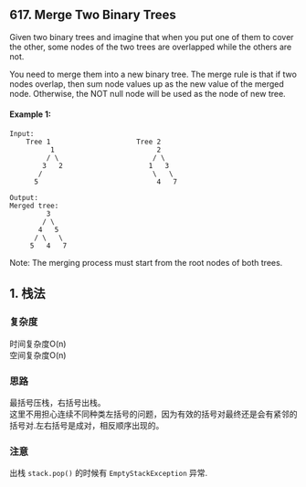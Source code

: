## 617. Merge Two Binary Trees

Given two binary trees and imagine that when you put one of them to cover the other, some nodes of the two trees are overlapped while the others are not.

You need to merge them into a new binary tree. The merge rule is that if two nodes overlap, then sum node values up as the new value of the merged node. Otherwise, the NOT null node will be used as the node of new tree.

#### Example 1:
```
Input:
	Tree 1                     Tree 2                  
          1                         2                             
         / \                       / \                            
        3   2                     1   3                        
       /                           \   \                      
      5                             4   7                
        
Output:
Merged tree:
	     3
	    / \
	   4   5
	  / \   \
	 5   4   7
```
Note: The merging process must start from the root nodes of both trees.



## 1. 栈法

### 复杂度
时间复杂度O(n)  <br>
空间复杂度O(n)

### 思路
最括号压栈，右括号出栈。 <br>
这里不用担心连续不同种类左括号的问题，因为有效的括号对最终还是会有紧邻的括号对.左右括号是成对，相反顺序出现的。

### 注意
出栈 `stack.pop()` 的时候有 `EmptyStackException` 异常.

